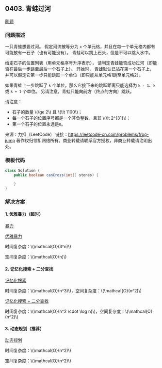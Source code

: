 <script src="https://cdn.bootcss.com/mathjax/2.7.7/MathJax.js?config=TeX-AMS-MML_HTMLorMML"></script>

## 0403. 青蛙过河

[刷题](qu0403/solu/Solution.java)

### 问题描述

一只青蛙想要过河。 假定河流被等分为 `x` 个单元格，并且在每一个单元格内都有可能放有一石子（也有可能没有）。 青蛙可以跳上石头，但是不可以跳入水中。

给定石子的位置列表（用单元格序号升序表示）， 请判定青蛙能否成功过河（即能否在最后一步跳至最后一个石子上）。 开始时， 青蛙默认已站在第一个石子上，并可以假定它第一步只能跳跃一个单位（即只能从单元格1跳至单元格2）。

如果青蛙上一步跳跃了 `k` 个单位，那么它接下来的跳跃距离只能选择为 `k - 1`、`k` 或 `k + 1` 个单位。 另请注意，青蛙只能向前方（终点的方向）跳跃。

请注意：

* 石子的数量 \\(\ge 2\\) 且 \\(\lt 1100\\)；
* 每一个石子的位置序号都是一个非负整数，且其 \\(\lt 2^{31}\\)；
* 第一个石子的位置永远是`0`。

来源：力扣（LeetCode）
链接：https://leetcode-cn.com/problems/frog-jump
著作权归领扣网络所有。商业转载请联系官方授权，非商业转载请注明出处。

### 模板代码

``` java
class Solution {
    public boolean canCross(int[] stones) {

    }
}
```

### 解决方案

#### 1. 优雅暴力（超时）

[暴力](qu0403/solu1/Solution.java)

[优雅暴力](qu0403/solu2/Solution.java)

时间复杂度：\\(\mathcal{O}(3^n)\\)

空间复杂度：\\(\mathcal{O}(n)\\)

#### 2. 记忆化搜索 + 二分查找

[记忆化搜索](qu0403/solu3/Solution.java)

时间复杂度：\\(\mathcal{O}(n^3)\\)，空间复杂度：\\(\mathcal{O}(n^2)\\)

[记忆化搜索 + 二分查找](qu0403/solu4/Solution.java)

时间复杂度：\\(\mathcal{O}(n^2 \cdot \log n)\\)，空间复杂度：\\(\mathcal{O}(n^2)\\)

#### 3. 动态规划（推荐）

[动态规划](qu0403/solu5/Solution.java)

时间复杂度：\\(\mathcal{O}(n^2)\\)

空间复杂度：\\(\mathcal{O}(n^2)\\)
